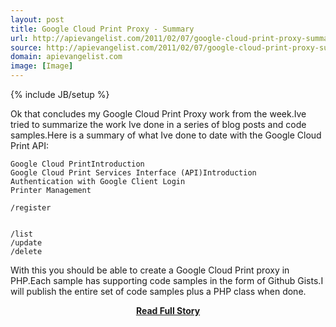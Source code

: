 ```yaml
---
layout: post
title: Google Cloud Print Proxy - Summary
url: http://apievangelist.com/2011/02/07/google-cloud-print-proxy-summary/
source: http://apievangelist.com/2011/02/07/google-cloud-print-proxy-summary/
domain: apievangelist.com
image: [Image]
---
```

{% include JB/setup %}<p>Ok that concludes my Google Cloud Print Proxy work from the week.Ive tried to summarize the work Ive done in a series of blog posts and code samples.Here is a summary of what Ive done to date with the Google Cloud Print API:


	Google Cloud PrintIntroduction
	Google Cloud Print Services Interface (API)Introduction
	Authentication with Google Client Login
	Printer Management

	/register


	/list
	/update
	/delete




With this you should be able to create a Google Cloud Print proxy in PHP.Each sample has supporting code samples in the form of Github Gists.I will publish the entire set of code samples plus a PHP class when done.</p>
<center><p><a href="http://apievangelist.com/2011/02/07/google-cloud-print-proxy-summary/" style='padding:25px; font-sze:18px; font-weight: bold;'>Read Full Story</a></p></center>
